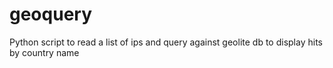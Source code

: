 # geoquery
Python script to read a list of ips and query against geolite db to display hits by country name
